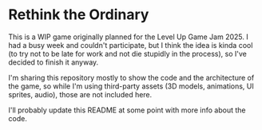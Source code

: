 # Rethink the Ordinary

This is a WIP game originally planned for the Level Up Game Jam 2025. I had a busy week and couldn't participate, but I think the idea is kinda cool (to try not to be late for work and not die stupidly in the process), so I've decided to finish it anyway.

I'm sharing this repository mostly to show the code and the architecture of the game, so while I'm using third-party assets (3D models, animations, UI sprites, audio), those are not included here.

I'll probably update this README at some point with more info about the code.